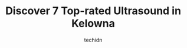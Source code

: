 ---
layout: ampstory
image: https://i0.wp.com/www.auto.or.id/wp-content/uploads/2023/06/kelowna-general-hospital-0-kelowna-1686325453.jpeg?resize=640,853
author: techidn
featured: false
description: Kelowna, British Columbia, Canada is a haven for Ultrasound enthusiasts, boasting an impressive array of 7 top-notch establishments. Whether youre a seasoned connoisseur or simply curious t
title: Discover 7 Top-rated Ultrasound in Kelowna
cover:
   title: Discover 7 Top-rated Ultrasound in Kelowna
   subtitle: AUTO.OR.ID
   background: https://www.auto.or.id/wp-content/uploads/2023/06/kelowna-general-hospital-0-kelowna-1686325453.jpeg

pages: 
 - layout: thirds
   top: <h1>#1 Image One MRI</h1>
   bottom: "<p>I was nervous about this MRI as I dont really like being put into small tight spaces, but this experience was phenomenal and couldnt have been better.Corinne made sure </p>"
   background: https://www.auto.or.id/wp-content/uploads/2023/06/kelowna-general-hospital-1-kelowna-1686325454.jpeg
   backgroundblur: true
 - layout: thirds
   top: <h1>#2 Concord Medical Centre</h1>
   bottom: "<p>560 West Ave, Kelowna, BC V1Y 4Z4, Canada</p>"
   background: https://www.auto.or.id/wp-content/uploads/2023/06/kelowna-general-hospital-2-kelowna-1686325454.jpeg
   cta:
      link: https://www.auto.or.id/discover-7-top-rated-ultrasound-in-kelowna/
      text: Discover 7 Top-rated Ultrasound in Kelowna
 - layout: thirds
   top: <h1>#3 Radiology Clinic</h1>
   bottom: "<p>3330 Richter St, Kelowna, BC V1W 5J9, Canada</p>"
   background: https://images.unsplash.com/photo-1594420307681-9abf0349f8e2?ixlib=rb-4.0.3&ixid=MnwxMjA3fDB8MHxwaG90by1wYWdlfHx8fGVufDB8fHx8&auto=format&fit=crop&w=640&h=853&q=80
   cta:
      link: https://www.auto.or.id/discover-7-top-rated-ultrasound-in-kelowna/
      text: Discover 7 Top-rated Ultrasound in Kelowna
 - layout: thirds
   top: <h1>#4 Kelowna General Hospital</h1>
   bottom: "<p>2268 Pandosy St, Kelowna, BC V1Y 1T2, Canada</p>"
   background: https://images.unsplash.com/photo-1508974576580-36a2f92ad3bc?ixlib=rb-4.0.3&ixid=MnwxMjA3fDB8MHxwaG90by1wYWdlfHx8fGVufDB8fHx8&auto=format&fit=crop&w=640&h=853&q=80
   cta:
      link: https://www.auto.or.id/discover-7-top-rated-ultrasound-in-kelowna/
      text: Discover 7 Top-rated Ultrasound in Kelowna
 - layout: thirds
   top: <h1>#5 Spall Medical Clinic & Walk-In</h1>
   bottom: "<p>150-1940 Harvey Ave, Kelowna, BC V1Y 8J8, Canada</p>"
   background: https://images.unsplash.com/photo-1501432062811-61cbb25811dc?ixlib=rb-4.0.3&ixid=MnwxMjA3fDB8MHxwaG90by1wYWdlfHx8fGVufDB8fHx8&auto=format&fit=crop&w=640&h=853&q=80
   cta:
      link: https://www.auto.or.id/discover-7-top-rated-ultrasound-in-kelowna/
      text: Discover 7 Top-rated Ultrasound in Kelowna
 - layout: thirds
   top: <h1>#6 Kelowna Medical Imaging</h1>
   bottom: "<p>3330 Richter St #101, Kelowna, BC V1W 4V5, Canada</p>"
   background: https://images.unsplash.com/photo-1620547316190-289b3899e010?ixlib=rb-4.0.3&ixid=MnwxMjA3fDB8MHxwaG90by1wYWdlfHx8fGVufDB8fHx8&auto=format&fit=crop&w=640&h=853&q=80
   cta:
      link: https://www.auto.or.id/discover-7-top-rated-ultrasound-in-kelowna/
      text: Discover 7 Top-rated Ultrasound in Kelowna
 - layout: thirds
   top: <h1>#7 Kelowna Medical Imaging</h1>
   bottom: "<p>3685 Brown Rd Unit 103B, West Kelowna, BC V4T 1P7, Canada</p>"
   background: https://images.unsplash.com/photo-1639928846512-d22a0738138a?ixlib=rb-4.0.3&ixid=MnwxMjA3fDB8MHxwaG90by1wYWdlfHx8fGVufDB8fHx8&auto=format&fit=crop&w=640&h=853&q=80
   cta:
      link: https://www.auto.or.id/discover-7-top-rated-ultrasound-in-kelowna/
      text: Discover 7 Top-rated Ultrasound in Kelowna
 - layout: thirds
   middle: Continue reading...
   background: https://images.unsplash.com/photo-1515674447568-09bbb507b96c?ixlib=rb-4.0.3&ixid=MnwxMjA3fDB8MHxwaG90by1wYWdlfHx8fGVufDB8fHx8&auto=format&fit=crop&w=640&h=853&q=80
   cta:
      link: https://www.auto.or.id/discover-7-top-rated-ultrasound-in-kelowna/
      text: Discover 7 Top-rated Ultrasound in Kelowna

---